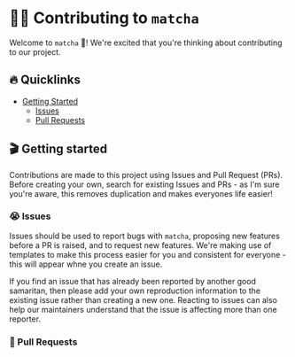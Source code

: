 # 🧑‍💻 Contributing to `matcha`

Welcome to `matcha` :tea:! We're excited that you're thinking about contributing to our project.

## 🔥 Quicklinks

* [Getting Started](#getting-started)
    * [Issues](#issues)
    * [Pull Requests](#pull-requests)

## 🎬 Getting started

Contributions are made to this project using Issues and Pull Request (PRs). Before creating your own, search for existing Issues and PRs - as I'm sure you're aware, this removes duplication and makes everyones life easier!

### 😭 Issues

Issues should be used to report bugs with `matcha`, proposing new features before a PR is raised, and to request new features. We're making use of templates to make this process easier for you and consistent for everyone - this will appear whne you create an issue.

If you find an issue that has already been reported by another good samaritan, then please add your own reproduction information to the existing issue rather than creating a new one. Reacting to issues can also help our maintainers understand that the issue is affecting more than one reporter.

### 🎫 Pull Requests